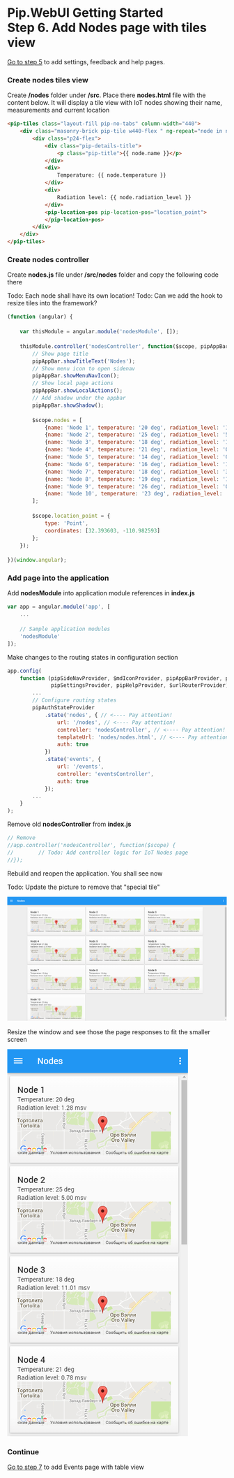 # Pip.WebUI Getting Started <br/> Step 6. Add Nodes page with tiles view

[Go to step 5](https://github.com/pip-webui/pip-webui-sample/blob/master/step5/) to add settings, feedback and help pages.

### Create nodes tiles view

Create **/nodes** folder under **/src**. Place there **nodes.html** file with the content below.
It will display a tile view with IoT nodes showing their name, measurements and current location

```html
<pip-tiles class="layout-fill pip-no-tabs" column-width="440">
    <div class="masonry-brick pip-tile w440-flex " ng-repeat="node in nodes">
        <div class="p24-flex">
            <div class="pip-details-title">
                <p class="pip-title">{{ node.name }}</p>
            </div>
            <div>
                Temperature: {{ node.temperature }}
            </div>
            <div>
                Radiation level: {{ node.radiation_level }}
            </div>
            <pip-location-pos pip-location-pos="location_point">
            </pip-location-pos>
        </div>
    </div>
</pip-tiles>
```

### Create nodes controller

Create **nodes.js** file under **/src/nodes** folder and copy the following code there

Todo: Each node shall have its own location!
Todo: Can we add the hook to resize tiles into the framework?

```javascript
(function (angular) {

    var thisModule = angular.module('nodesModule', []);

    thisModule.controller('nodesController', function($scope, pipAppBar) {
        // Show page title
        pipAppBar.showTitleText('Nodes');
        // Show menu icon to open sidenav
        pipAppBar.showMenuNavIcon();
        // Show local page actions
        pipAppBar.showLocalActions();
        // Add shadow under the appbar
        pipAppBar.showShadow();

        $scope.nodes = [
            {name: 'Node 1', temperature: '20 deg', radiation_level: '1.28 msv'},
            {name: 'Node 2', temperature: '25 deg', radiation_level: '5.00 msv'},
            {name: 'Node 3', temperature: '18 deg', radiation_level: '11.01 msv'},
            {name: 'Node 4', temperature: '21 deg', radiation_level: '0.78 msv'},
            {name: 'Node 5', temperature: '14 deg', radiation_level: '0.98 msv'},
            {name: 'Node 6', temperature: '16 deg', radiation_level: '19.45 msv'},
            {name: 'Node 7', temperature: '18 deg', radiation_level: '3.24 msv'},
            {name: 'Node 8', temperature: '19 deg', radiation_level: '1.56 msv'},
            {name: 'Node 9', temperature: '26 deg', radiation_level: '0.98 msv'},
            {name: 'Node 10', temperature: '23 deg', radiation_level: '4.57 msv'}
        ];
        
        $scope.location_point = {
            type: 'Point',
            coordinates: [32.393603, -110.982593]
        };
    });

})(window.angular);
```

### Add page into the application

Add **nodesModule** into application module references in **index.js**

```javascript
var app = angular.module('app', [
    ...
    
    // Sample application modules
    'nodesModule'
]);
```

Make changes to the routing states in configuration section

```javascript
app.config(
    function (pipSideNavProvider, $mdIconProvider, pipAppBarProvider, pipAuthStateProvider, 
              pipSettingsProvider, pipHelpProvider, $urlRouterProvider) {
        ...
        // Configure routing states
        pipAuthStateProvider
            .state('nodes', { // <---- Pay attention!
                url: '/nodes', // <---- Pay attention!
                controller: 'nodesController', // <---- Pay attention!
                templateUrl: 'nodes/nodes.html', // <---- Pay attention!
                auth: true
            })
            .state('events', {
                url: '/events',
                controller: 'eventsController',
                auth: true
            });
        ...
    }
);
```

Remove old **nodesController** from **index.js**

```javascript
// Remove
//app.controller('nodesController', function($scope) {
//        // Todo: Add controller logic for IoT Nodes page
//});
```

Rebuild and reopen the application. You shall see now

Todo: Update the picture to remove that "special tile"

![IoT nodes](artifacts/tiles_view.png)

Resize the window and see those the page responses to fit the smaller screen

![IoT nodes mobile](artifacts/tiles_view_mobile.png)

### Continue

[Go to step 7](https://github.com/pip-webui/pip-webui-sample/blob/master/step7/) to add Events page with table view
